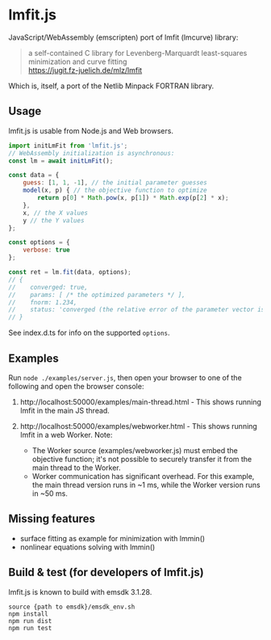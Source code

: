 # lmfit.js

JavaScript/WebAssembly (emscripten) port of lmfit (lmcurve) library:

> a self-contained C library for Levenberg-Marquardt least-squares minimization and curve fitting  
> https://jugit.fz-juelich.de/mlz/lmfit

Which is, itself, a port of the Netlib Minpack FORTRAN library.

## Usage

lmfit.js is usable from Node.js and Web browsers.

```js
import initLmFit from 'lmfit.js';
// WebAssembly initialization is asynchronous:
const lm = await initLmFit();

const data = {
    guess: [1, 1, -1], // the initial parameter guesses
    model(x, p) { // the objective function to optimize
        return p[0] * Math.pow(x, p[1]) * Math.exp(p[2] * x);
    },
    x, // the X values
    y // the Y values
};

const options = {
    verbose: true
};

const ret = lm.fit(data, options);
// {
//    converged: true,
//    params: [ /* the optimized parameters */ ],
//    fnorm: 1.234,
//    status: 'converged (the relative error of the parameter vector is at most tol)'
// }
```

See index.d.ts for info on the supported `options`.

## Examples

Run `node ./examples/server.js`, then open your browser to one of the following
and open the browser console:

1. http://localhost:50000/examples/main-thread.html - This shows running lmfit
   in the main JS thread.

2. http://localhost:50000/examples/webworker.html - This shows running lmfit in
   a web Worker. Note:

      * The Worker source (examples/webworker.js) must embed the objective
        function; it's not possible to securely transfer it from the main thread
        to the Worker.
      * Worker communication has significant overhead. For this example, the
        main thread version runs in ~1 ms, while the Worker version runs in ~50
        ms.

## Missing features

- surface fitting as example for minimization with lmmin()
- nonlinear equations solving with lmmin()

## Build & test (for developers of lmfit.js)

lmfit.js is known to build with emsdk 3.1.28.

```
source {path to emsdk}/emsdk_env.sh
npm install
npm run dist
npm run test
```
